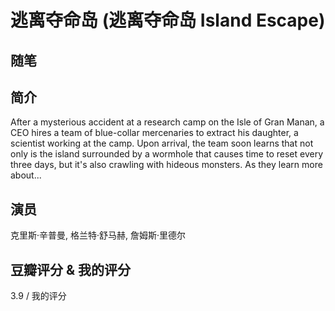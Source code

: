# 逃离夺命岛 (逃离夺命岛 Island Escape)

## 随笔

## 简介

After a mysterious accident at a research camp on the Isle of Gran Manan, a CEO hires a team of blue-collar mercenaries to extract his daughter, a scientist working at the camp. Upon arrival, the team soon learns that not only is the island surrounded by a wormhole that causes time to reset every three days, but it's also crawling with hideous monsters. As they learn more about...

## 演员

克里斯·辛普曼, 格兰特·舒马赫, 詹姆斯·里德尔

## 豆瓣评分 & 我的评分

3.9 / 我的评分
